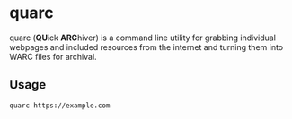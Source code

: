 # quarc
quarc (**QU**ick **ARC**hiver) is a command line utility for grabbing individual webpages and included resources from the internet and turning them into WARC files for archival.

## Usage
`quarc https://example.com`
